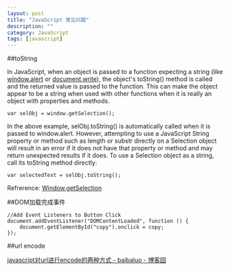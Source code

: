 ```yaml
---
layout: post
title: "JavaScript 常见问题"
description: ""
category: JavaScript
tags: [javascript]
--- 
```

##toString

In JavaScript, when an object is passed to a function expecting a string (like [window.alert](https://developer.mozilla.org/en-US/docs/Web/API/window.alert) or [document.write](https://developer.mozilla.org/en-US/docs/Web/API/document.write)), the object's toString() method is called and the returned value is passed to the function. This can make the object appear to be a string when used with other functions when it is really an object with properties and methods.

    var selObj = window.getSelection(); 

In the above example, selObj.toString() is automatically called when it is passed to window.alert. However, attempting to use a JavaScript String property or method such as length or substr directly on a Selection object will result in an error if it does not have that property or method and may return unexpected results if it does. To use a Selection object as a string, call its toString method directly:

    var selectedText = selObj.toString();


Refrerence: [Window.getSelection](https://developer.mozilla.org/en-US/docs/Web/API/Window.getSelection)

##DOM加载完成事件

    //Add Event Listeners to Button Click
    document.addEventListener("DOMContentLoaded", function () {
        document.getElementById("copy").onclick = copy;
    });


##url encode

[javascript对url进行encode的两种方式 - baibaluo - 博客园](http://www.cnblogs.com/baibaluo/archive/2011/03/03/2071250.html)


